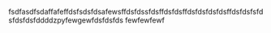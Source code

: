 fsdfasdfsdaffafeffdsfsdsfdsafewsffdsfdssfdsffdsfdsffdsfdsfdsfdsffdsfdsfsfdsfdsfdsfddddzpyfewgewfdsfdsfds
fewfewfewf
